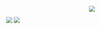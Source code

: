 <p align="center">
 <img src="https://www.codewars.com/users/mghorbani2357/badges/large">
</p>
           

<ul sytle="list-style-type: none; display: flex; padding: 0;">
  <li style="display: inline-flex;" ><img src="https://github-readme-stats.vercel.app/api?username=mghorbani2357&show_icons=true&theme=vue&count_private=true&include_all_commits=true"></li>
  <li style="display: inline-flex; width=90%"><img src="https://github-readme-stats.vercel.app/api?username=mghorbani2357&show_icons=true&theme=vue&count_private=true&include_all_commits=true"></li>
</ul>
